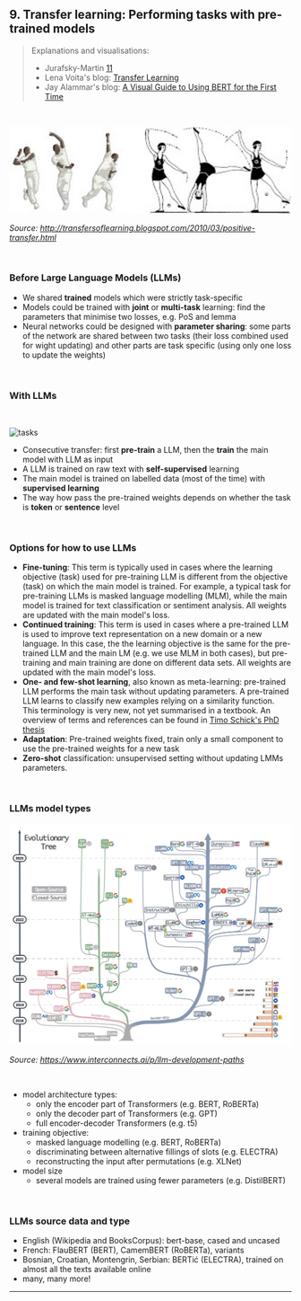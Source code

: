 ## 9. Transfer learning: Performing tasks with pre-trained models

> Explanations and visualisations: 
> - Jurafsky-Martin [11](https://web.stanford.edu/~jurafsky/slp3/11.pdf)
> - Lena Voita's blog: [Transfer Learning](https://lena-voita.github.io/nlp_course/transfer_learning.html#bert)
> - Jay Alammar's blog: [A Visual Guide to Using BERT for the First Time](http://jalammar.github.io/a-visual-guide-to-using-bert-for-the-first-time/)


&nbsp; 


<img src="figures/transfer.jpg" alt="transfer" width="600"/>

*Source: http://transfersoflearning.blogspot.com/2010/03/positive-transfer.html*

&nbsp; 


### Before Large Language Models (LLMs) 

- We shared **trained** models which were strictly task-specific 
- Models could be trained with **joint** or **multi-task** learning: find the parameters that minimise two losses, e.g. PoS and lemma   
- Neural networks could be designed with **parameter sharing**: some parts of the network are shared between two tasks (their loss combined used for wight updating) and other parts are task specific (using only one loss to update the weights)


&nbsp; 

### With LLMs

&nbsp; 

<img src="figures/NLP_tasks-2.png" alt="tasks" width="700"/>

- Consecutive transfer: first **pre-train** a LLM, then the **train** the main model with LLM as input  
- A LLM is trained on raw text with **self-supervised** learning  
- The main model is trained on labelled data (most of the time) with **supervised learning**
- The way how pass the pre-trained weights depends on whether the task is **token** or **sentence** level

&nbsp; 

### Options for how to use LLMs 

- **Fine-tuning**: This term is typically used in cases where the learning objective (task) used for pre-training LLM is different from the objective (task) on which the main model is trained. For example, a typical task for pre-training LLMs is masked language modelling (MLM), while the main model is trained for text classification or sentiment analysis. All weights are updated with the main model's loss. 
- **Continued training**: This term is used in cases where a pre-trained LLM is used to improve text representation on a new domain or a new language. In this case, the the learning objective is the same for the pre-trained LLM and the main LM (e.g. we use MLM in both cases), but pre-training and main training are done on different data sets. All weights are updated with the main model's loss.
- **One- and few-shot learning**, also known as meta-learning: pre-trained LLM performs the main task without updating parameters. A pre-trained LLM learns to classify new examples relying on a similarity function. This terminology is very new, not yet summarised in a textbook. An overview of terms and references can be found in [Timo Schick's PhD thesis](https://edoc.ub.uni-muenchen.de/29867/1/Schick_Timo.pdf)
- **Adaptation**: Pre-trained weights fixed, train only a small component to use the pre-trained weights for a new task
- **Zero-shot** classification: unsupervised setting without updating LMMs parameters. 


&nbsp; 

### LLMs model types



<img src="figures/evoLLM.jpg" alt="evoLLMs" width="700"/>

*Source: https://www.interconnects.ai/p/llm-development-paths*

&nbsp; 

- model architecture types:
   - only the encoder part of Transformers  (e.g. BERT, RoBERTa)
   - only the decoder part of Transformers (e.g. GPT)
   - full encoder-decoder Transformers (e.g. t5)
- training objective:
  - masked language modelling (e.g. BERT, RoBERTa)
  - discriminating between alternative fillings of slots (e.g. ELECTRA)
  - reconstructing the input after permutations (e.g. XLNet)
- model size
  - several models are trained using fewer parameters (e.g. DistilBERT) 

&nbsp; 

### LLMs source data and type

- English (Wikipedia and BooksCorpus):  bert-base, cased and uncased
- French: FlauBERT (BERT), CamemBERT (RoBERTa), variants
- Bosnian, Croatian, Montengrin, Serbian: BERTić (ELECTRA), trained on almost all the texts available online 
- many, many more!


--------------


&nbsp; 
